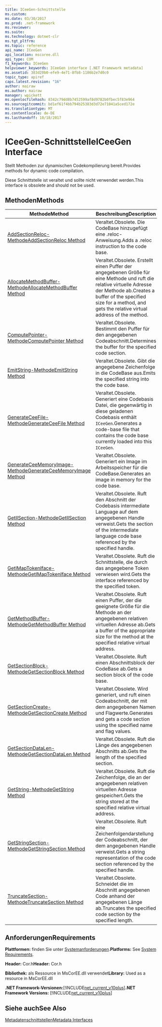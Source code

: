 ```yaml
---
title: ICeeGen-Schnittstelle
ms.custom: 
ms.date: 03/30/2017
ms.prod: .net-framework
ms.reviewer: 
ms.suite: 
ms.technology: dotnet-clr
ms.tgt_pltfrm: 
ms.topic: reference
api_name: ICeeGen
api_location: mscoree.dll
api_type: COM
f1_keywords: ICeeGen
helpviewer_keywords: ICeeGen interface [.NET Framework metadata]
ms.assetid: 383d20b0-efe9-4e71-8fb8-1186b2e7d0c0
topic_type: apiref
caps.latest.revision: "16"
author: mairaw
ms.author: mairaw
manager: wpickett
ms.openlocfilehash: 8342c79dd8b7452599af8d9782b0fbec5f83e964
ms.sourcegitcommit: bd1ef61f4bb794b25383d3d72e71041a5ced172e
ms.translationtype: MT
ms.contentlocale: de-DE
ms.lasthandoff: 10/18/2017
---
```

# <a name="iceegen-interface"></a><span data-ttu-id="2a5f6-102">ICeeGen-Schnittstelle</span><span class="sxs-lookup"><span data-stu-id="2a5f6-102">ICeeGen Interface</span></span>
<span data-ttu-id="2a5f6-103">Stellt Methoden zur dynamischen Codekompilierung bereit.</span><span class="sxs-lookup"><span data-stu-id="2a5f6-103">Provides methods for dynamic code compilation.</span></span>  
  
 <span data-ttu-id="2a5f6-104">Diese Schnittstelle ist veraltet und sollte nicht verwendet werden.</span><span class="sxs-lookup"><span data-stu-id="2a5f6-104">This interface is obsolete and should not be used.</span></span>  
  
## <a name="methods"></a><span data-ttu-id="2a5f6-105">Methoden</span><span class="sxs-lookup"><span data-stu-id="2a5f6-105">Methods</span></span>  
  
|<span data-ttu-id="2a5f6-106">Methode</span><span class="sxs-lookup"><span data-stu-id="2a5f6-106">Method</span></span>|<span data-ttu-id="2a5f6-107">Beschreibung</span><span class="sxs-lookup"><span data-stu-id="2a5f6-107">Description</span></span>|  
|------------|-----------------|  
|[<span data-ttu-id="2a5f6-108">AddSectionReloc-Methode</span><span class="sxs-lookup"><span data-stu-id="2a5f6-108">AddSectionReloc Method</span></span>](../../../../docs/framework/unmanaged-api/metadata/iceegen-addsectionreloc-method.md)|<span data-ttu-id="2a5f6-109">Veraltet.</span><span class="sxs-lookup"><span data-stu-id="2a5f6-109">Obsolete.</span></span> <span data-ttu-id="2a5f6-110">Die CodeBase hinzugefügt eine .reloc-Anweisung.</span><span class="sxs-lookup"><span data-stu-id="2a5f6-110">Adds a .reloc instruction to the code base.</span></span>|  
|[<span data-ttu-id="2a5f6-111">AllocateMethodBuffer-Methode</span><span class="sxs-lookup"><span data-stu-id="2a5f6-111">AllocateMethodBuffer Method</span></span>](../../../../docs/framework/unmanaged-api/metadata/iceegen-allocatemethodbuffer-method.md)|<span data-ttu-id="2a5f6-112">Veraltet.</span><span class="sxs-lookup"><span data-stu-id="2a5f6-112">Obsolete.</span></span> <span data-ttu-id="2a5f6-113">Erstellt einen Puffer der angegebenen Größe für eine Methode und ruft die relative virtuelle Adresse der Methode ab.</span><span class="sxs-lookup"><span data-stu-id="2a5f6-113">Creates a buffer of the specified size for a method, and gets the relative virtual address of the method.</span></span>|  
|[<span data-ttu-id="2a5f6-114">ComputePointer-Methode</span><span class="sxs-lookup"><span data-stu-id="2a5f6-114">ComputePointer Method</span></span>](../../../../docs/framework/unmanaged-api/metadata/iceegen-computepointer-method.md)|<span data-ttu-id="2a5f6-115">Veraltet.</span><span class="sxs-lookup"><span data-stu-id="2a5f6-115">Obsolete.</span></span> <span data-ttu-id="2a5f6-116">Bestimmt den Puffer für den angegebenen Codeabschnitt.</span><span class="sxs-lookup"><span data-stu-id="2a5f6-116">Determines the buffer for the specified code section.</span></span>|  
|[<span data-ttu-id="2a5f6-117">EmitString-Methode</span><span class="sxs-lookup"><span data-stu-id="2a5f6-117">EmitString Method</span></span>](../../../../docs/framework/unmanaged-api/metadata/iceegen-emitstring-method.md)|<span data-ttu-id="2a5f6-118">Veraltet.</span><span class="sxs-lookup"><span data-stu-id="2a5f6-118">Obsolete.</span></span> <span data-ttu-id="2a5f6-119">Gibt die angegebene Zeichenfolge in die CodeBase aus.</span><span class="sxs-lookup"><span data-stu-id="2a5f6-119">Emits the specified string into the code base.</span></span>|  
|[<span data-ttu-id="2a5f6-120">GenerateCeeFile-Methode</span><span class="sxs-lookup"><span data-stu-id="2a5f6-120">GenerateCeeFile Method</span></span>](../../../../docs/framework/unmanaged-api/metadata/iceegen-generateceefile-method.md)|<span data-ttu-id="2a5f6-121">Veraltet.</span><span class="sxs-lookup"><span data-stu-id="2a5f6-121">Obsolete.</span></span> <span data-ttu-id="2a5f6-122">Generiert eine Codebasis Datei, die gegenwärtig in diese geladenen Codebasis enthält `ICeeGen`.</span><span class="sxs-lookup"><span data-stu-id="2a5f6-122">Generates a code-base file that contains the code base currently loaded into this `ICeeGen`.</span></span>|  
|[<span data-ttu-id="2a5f6-123">GenerateCeeMemoryImage-Methode</span><span class="sxs-lookup"><span data-stu-id="2a5f6-123">GenerateCeeMemoryImage Method</span></span>](../../../../docs/framework/unmanaged-api/metadata/iceegen-generateceememoryimage-method.md)|<span data-ttu-id="2a5f6-124">Veraltet.</span><span class="sxs-lookup"><span data-stu-id="2a5f6-124">Obsolete.</span></span> <span data-ttu-id="2a5f6-125">Generiert ein Image im Arbeitsspeicher für die CodeBase.</span><span class="sxs-lookup"><span data-stu-id="2a5f6-125">Generates an image in memory for the code base.</span></span>|  
|[<span data-ttu-id="2a5f6-126">GetIlSection-Methode</span><span class="sxs-lookup"><span data-stu-id="2a5f6-126">GetIlSection Method</span></span>](../../../../docs/framework/unmanaged-api/metadata/iceegen-getilsection-method.md)|<span data-ttu-id="2a5f6-127">Veraltet.</span><span class="sxs-lookup"><span data-stu-id="2a5f6-127">Obsolete.</span></span> <span data-ttu-id="2a5f6-128">Ruft den Abschnitt der Codebasis intermediate Language auf dem angegebenen Handle verweist.</span><span class="sxs-lookup"><span data-stu-id="2a5f6-128">Gets the section of the intermediate language code base referenced by the specified handle.</span></span>|  
|[<span data-ttu-id="2a5f6-129">GetIMapTokenIface-Methode</span><span class="sxs-lookup"><span data-stu-id="2a5f6-129">GetIMapTokenIface Method</span></span>](../../../../docs/framework/unmanaged-api/metadata/iceegen-getimaptokeniface-method.md)|<span data-ttu-id="2a5f6-130">Veraltet.</span><span class="sxs-lookup"><span data-stu-id="2a5f6-130">Obsolete.</span></span> <span data-ttu-id="2a5f6-131">Ruft die Schnittstelle, die durch das angegebene Token verwiesen wird.</span><span class="sxs-lookup"><span data-stu-id="2a5f6-131">Gets the interface referenced by the specified token.</span></span>|  
|[<span data-ttu-id="2a5f6-132">GetMethodBuffer-Methode</span><span class="sxs-lookup"><span data-stu-id="2a5f6-132">GetMethodBuffer Method</span></span>](../../../../docs/framework/unmanaged-api/metadata/iceegen-getmethodbuffer-method.md)|<span data-ttu-id="2a5f6-133">Veraltet.</span><span class="sxs-lookup"><span data-stu-id="2a5f6-133">Obsolete.</span></span> <span data-ttu-id="2a5f6-134">Ruft einen Puffer, der die geeignete Größe für die Methode an der angegebenen relativen virtuellen Adresse ab.</span><span class="sxs-lookup"><span data-stu-id="2a5f6-134">Gets a buffer of the appropriate size for the method at the specified relative virtual address.</span></span>|  
|[<span data-ttu-id="2a5f6-135">GetSectionBlock-Methode</span><span class="sxs-lookup"><span data-stu-id="2a5f6-135">GetSectionBlock Method</span></span>](../../../../docs/framework/unmanaged-api/metadata/iceegen-getsectionblock-method.md)|<span data-ttu-id="2a5f6-136">Veraltet.</span><span class="sxs-lookup"><span data-stu-id="2a5f6-136">Obsolete.</span></span> <span data-ttu-id="2a5f6-137">Ruft einen Abschnittsblock der CodeBase ab.</span><span class="sxs-lookup"><span data-stu-id="2a5f6-137">Gets a section block of the code base.</span></span>|  
|[<span data-ttu-id="2a5f6-138">GetSectionCreate-Methode</span><span class="sxs-lookup"><span data-stu-id="2a5f6-138">GetSectionCreate Method</span></span>](../../../../docs/framework/unmanaged-api/metadata/iceegen-getsectioncreate-method.md)|<span data-ttu-id="2a5f6-139">Veraltet.</span><span class="sxs-lookup"><span data-stu-id="2a5f6-139">Obsolete.</span></span> <span data-ttu-id="2a5f6-140">Wird generiert, und ruft einen Codeabschnitt, der mit dem angegebenen Namen und Flagwerte.</span><span class="sxs-lookup"><span data-stu-id="2a5f6-140">Generates and gets a code section using the specified name and flag values.</span></span>|  
|[<span data-ttu-id="2a5f6-141">GetSectionDataLen-Methode</span><span class="sxs-lookup"><span data-stu-id="2a5f6-141">GetSectionDataLen Method</span></span>](../../../../docs/framework/unmanaged-api/metadata/iceegen-getsectiondatalen-method.md)|<span data-ttu-id="2a5f6-142">Veraltet.</span><span class="sxs-lookup"><span data-stu-id="2a5f6-142">Obsolete.</span></span> <span data-ttu-id="2a5f6-143">Ruft die Länge des angegebenen Abschnitts ab.</span><span class="sxs-lookup"><span data-stu-id="2a5f6-143">Gets the length of the specified section.</span></span>|  
|[<span data-ttu-id="2a5f6-144">GetString-Methode</span><span class="sxs-lookup"><span data-stu-id="2a5f6-144">GetString Method</span></span>](../../../../docs/framework/unmanaged-api/metadata/iceegen-getstring-method.md)|<span data-ttu-id="2a5f6-145">Veraltet.</span><span class="sxs-lookup"><span data-stu-id="2a5f6-145">Obsolete.</span></span> <span data-ttu-id="2a5f6-146">Ruft die Zeichenfolge, die an der angegebenen relativen virtuellen Adresse gespeichert.</span><span class="sxs-lookup"><span data-stu-id="2a5f6-146">Gets the string stored at the specified relative virtual address.</span></span>|  
|[<span data-ttu-id="2a5f6-147">GetStringSection-Methode</span><span class="sxs-lookup"><span data-stu-id="2a5f6-147">GetStringSection Method</span></span>](../../../../docs/framework/unmanaged-api/metadata/iceegen-getstringsection-method.md)|<span data-ttu-id="2a5f6-148">Veraltet.</span><span class="sxs-lookup"><span data-stu-id="2a5f6-148">Obsolete.</span></span> <span data-ttu-id="2a5f6-149">Ruft eine Zeichenfolgendarstellung der Codeabschnitt, der dem angegebenen Handle verweist.</span><span class="sxs-lookup"><span data-stu-id="2a5f6-149">Gets a string representation of the code section referenced by the specified handle.</span></span>|  
|[<span data-ttu-id="2a5f6-150">TruncateSection-Methode</span><span class="sxs-lookup"><span data-stu-id="2a5f6-150">TruncateSection Method</span></span>](../../../../docs/framework/unmanaged-api/metadata/iceegen-truncatesection-method.md)|<span data-ttu-id="2a5f6-151">Veraltet.</span><span class="sxs-lookup"><span data-stu-id="2a5f6-151">Obsolete.</span></span> <span data-ttu-id="2a5f6-152">Schneidet die im Abschnitt angegebenen Code anhand der angegebenen Länge ab.</span><span class="sxs-lookup"><span data-stu-id="2a5f6-152">Truncates the specified code section by the specified length.</span></span>|  
  
## <a name="requirements"></a><span data-ttu-id="2a5f6-153">Anforderungen</span><span class="sxs-lookup"><span data-stu-id="2a5f6-153">Requirements</span></span>  
 <span data-ttu-id="2a5f6-154">**Plattformen:** finden Sie unter [Systemanforderungen](../../../../docs/framework/get-started/system-requirements.md).</span><span class="sxs-lookup"><span data-stu-id="2a5f6-154">**Platforms:** See [System Requirements](../../../../docs/framework/get-started/system-requirements.md).</span></span>  
  
 <span data-ttu-id="2a5f6-155">**Header:** Cor.h</span><span class="sxs-lookup"><span data-stu-id="2a5f6-155">**Header:** Cor.h</span></span>  
  
 <span data-ttu-id="2a5f6-156">**Bibliothek:** als Ressource in MsCorEE.dll verwendet</span><span class="sxs-lookup"><span data-stu-id="2a5f6-156">**Library:** Used as a resource in MsCorEE.dll</span></span>  
  
 <span data-ttu-id="2a5f6-157">**.NET Framework-Versionen:**[!INCLUDE[net_current_v10plus](../../../../includes/net-current-v10plus-md.md)]</span><span class="sxs-lookup"><span data-stu-id="2a5f6-157">**.NET Framework Versions:** [!INCLUDE[net_current_v10plus](../../../../includes/net-current-v10plus-md.md)]</span></span>  
  
## <a name="see-also"></a><span data-ttu-id="2a5f6-158">Siehe auch</span><span class="sxs-lookup"><span data-stu-id="2a5f6-158">See Also</span></span>  
 [<span data-ttu-id="2a5f6-159">Metadatenschnittstellen</span><span class="sxs-lookup"><span data-stu-id="2a5f6-159">Metadata Interfaces</span></span>](../../../../docs/framework/unmanaged-api/metadata/metadata-interfaces.md)
